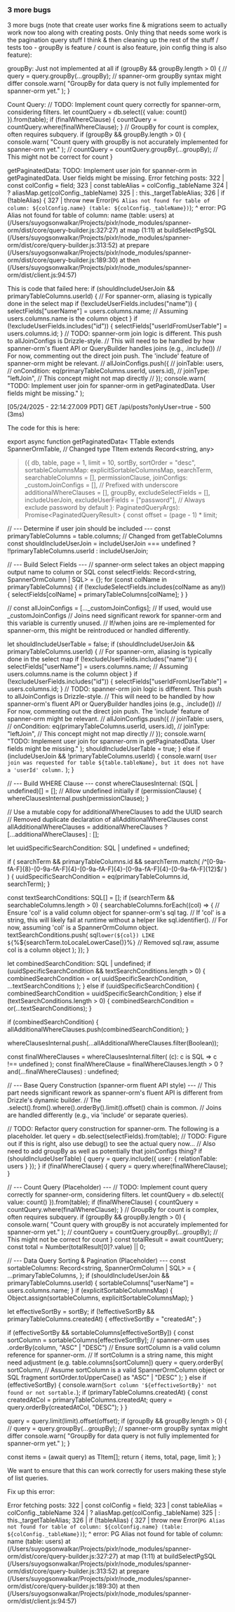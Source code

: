 ### 3 more bugs

3 more bugs (note that create user works fine & migrations seem to actually work now too along with creating posts. Only thing that needs some work is the pagination query stuff I think & then cleaning up the rest of the stuff / tests too - groupBy is feature / count is also feature, join config thing is also feature):

groupBy:
Just not implemented at all
if (groupBy && groupBy.length > 0) {
// query = query.groupBy(...groupBy); // spanner-orm groupBy syntax might differ
console.warn(
"GroupBy for data query is not fully implemented for spanner-orm yet."
);
}

Count Query:
// TODO: Implement count query correctly for spanner-orm, considering filters.
let countQuery = db.select({ value: count() }).from(table);
if (finalWhereClause) {
countQuery = countQuery.where(finalWhereClause);
}
// GroupBy for count is complex, often requires subquery.
if (groupBy && groupBy.length > 0) {
console.warn(
"Count query with groupBy is not accurately implemented for spanner-orm yet."
);
// countQuery = countQuery.groupBy(...groupBy); // This might not be correct for count
}

getPaginatedData:
TODO: Implement user join for spanner-orm in getPaginatedData. User fields might be missing.
Error fetching posts: 322 | const colConfig = field;
323 | const tableAlias = colConfig.\_tableName
324 | ? aliasMap.get(colConfig.\_tableName)
325 | : this.\_targetTableAlias;
326 | if (!tableAlias) {
327 | throw new Error(`PG Alias not found for table of column: ${colConfig.name} (table: ${colConfig._tableName})`);
^
error: PG Alias not found for table of column: name (table: users)
at <anonymous> (/Users/suyogsonwalkar/Projects/pixlr/node_modules/spanner-orm/dist/core/query-builder.js:327:27)
at map (1:11)
at buildSelectPgSQL (/Users/suyogsonwalkar/Projects/pixlr/node_modules/spanner-orm/dist/core/query-builder.js:313:52)
at prepare (/Users/suyogsonwalkar/Projects/pixlr/node_modules/spanner-orm/dist/core/query-builder.js:189:30)
at then (/Users/suyogsonwalkar/Projects/pixlr/node_modules/spanner-orm/dist/client.js:94:57)

This is code that failed here:
if (shouldIncludeUserJoin && primaryTableColumns.userId) {
// For spanner-orm, aliasing is typically done in the select map
if (!excludeUserFields.includes("name")) {
selectFields["userName"] = users.columns.name; // Assuming users.columns.name is the column object
}
if (!excludeUserFields.includes("id")) {
selectFields["userIdFromUserTable"] = users.columns.id;
}
// TODO: spanner-orm join logic is different. This push to allJoinConfigs is Drizzle-style.
// This will need to be handled by how spanner-orm's fluent API or QueryBuilder handles joins (e.g., .include())
// For now, commenting out the direct join push. The 'include' feature of spanner-orm might be relevant.
// allJoinConfigs.push({
// joinTable: users,
// onCondition: eq(primaryTableColumns.userId, users.id),
// joinType: "leftJoin", // This concept might not map directly
// });
console.warn(
"TODO: Implement user join for spanner-orm in getPaginatedData. User fields might be missing."
);

[05/24/2025 - 22:14:27.009 PDT] GET /api/posts?onlyUser=true - 500 (3ms)

The code for this is here:

export async function getPaginatedData<
TTable extends SpannerOrmTable, // Changed type
TItem extends Record<string, any>

> ({
> db,
> table,
> page = 1,
> limit = 10,
> sortBy,
> sortOrder = "desc",
> sortableColumnsMap: explicitSortableColumnsMap,
> searchTerm,
> searchableColumns = [],
> permissionClause,
> joinConfigs: \_customJoinConfigs = [], // Prefixed with underscore
> additionalWhereClauses = [],
> groupBy,
> excludeSelectFields = [],
> includeUserJoin,
> excludeUserFields = ["password"], // Always exclude password by default
> }: PaginatedQueryArgs<TTable>): Promise<PaginatedQueryResult<TItem>> {
> const offset = (page - 1) \* limit;

// --- Determine if user join should be included ---
const primaryTableColumns = table.columns; // Changed from getTableColumns
const shouldIncludeUserJoin =
includeUserJoin === undefined
? !!primaryTableColumns.userId
: includeUserJoin;

// --- Build Select Fields ---
// spanner-orm select takes an object mapping output name to column or SQL
const selectFields: Record<string, SpannerOrmColumn | SQL> = {};
for (const colName in primaryTableColumns) {
if (!excludeSelectFields.includes(colName as any)) {
selectFields[colName] = primaryTableColumns[colName];
}
}

// const allJoinConfigs = [..._customJoinConfigs]; // If used, would use \_customJoinConfigs
// Joins need significant rework for spanner-orm and this variable is currently unused.
// If/when joins are re-implemented for spanner-orm, this might be reintroduced or handled differently.

let shouldIncludeUserTable = false;
if (shouldIncludeUserJoin && primaryTableColumns.userId) {
// For spanner-orm, aliasing is typically done in the select map
if (!excludeUserFields.includes("name")) {
selectFields["userName"] = users.columns.name; // Assuming users.columns.name is the column object
}
if (!excludeUserFields.includes("id")) {
selectFields["userIdFromUserTable"] = users.columns.id;
}
// TODO: spanner-orm join logic is different. This push to allJoinConfigs is Drizzle-style.
// This will need to be handled by how spanner-orm's fluent API or QueryBuilder handles joins (e.g., .include())
// For now, commenting out the direct join push. The 'include' feature of spanner-orm might be relevant.
// allJoinConfigs.push({
// joinTable: users,
// onCondition: eq(primaryTableColumns.userId, users.id),
// joinType: "leftJoin", // This concept might not map directly
// });
console.warn(
"TODO: Implement user join for spanner-orm in getPaginatedData. User fields might be missing."
);
shouldIncludeUserTable = true;
} else if (includeUserJoin && !primaryTableColumns.userId) {
console.warn(
`User join was requested for table ${table.tableName}, but it does not have a 'userId' column.`
);
}

// --- Build WHERE Clause ---
const whereClausesInternal: (SQL | undefined)[] = []; // Allow undefined initially
if (permissionClause) {
whereClausesInternal.push(permissionClause);
}

// Use a mutable copy for additionalWhereClauses to add the UUID search
// Removed duplicate declaration of allAdditionalWhereClauses
const allAdditionalWhereClauses = additionalWhereClauses
? [...additionalWhereClauses]
: [];

let uuidSpecificSearchCondition: SQL | undefined = undefined;

if (
searchTerm &&
primaryTableColumns.id &&
searchTerm.match(
/^[0-9a-fA-F]{8}-[0-9a-fA-F]{4}-[0-9a-fA-F]{4}-[0-9a-fA-F]{4}-[0-9a-fA-F]{12}$/
)
) {
uuidSpecificSearchCondition = eq(primaryTableColumns.id, searchTerm);
}

const textSearchConditions: SQL[] = [];
if (searchTerm && searchableColumns.length > 0) {
searchableColumns.forEach((col) => {
// Ensure 'col' is a valid column object for spanner-orm's sql tag.
// If 'col' is a string, this will likely fail at runtime without a helper like sql.identifier().
// For now, assuming 'col' is a SpannerOrmColumn object.
textSearchConditions.push(
sql`lower(${col}) LIKE ${`%${searchTerm.toLocaleLowerCase()}%`}` // Removed sql.raw, assume col is a column object
);
});
}

let combinedSearchCondition: SQL | undefined;
if (uuidSpecificSearchCondition && textSearchConditions.length > 0) {
combinedSearchCondition = or(
uuidSpecificSearchCondition,
...textSearchConditions
);
} else if (uuidSpecificSearchCondition) {
combinedSearchCondition = uuidSpecificSearchCondition;
} else if (textSearchConditions.length > 0) {
combinedSearchCondition = or(...textSearchConditions);
}

if (combinedSearchCondition) {
allAdditionalWhereClauses.push(combinedSearchCondition);
}

whereClausesInternal.push(...allAdditionalWhereClauses.filter(Boolean));

const finalWhereClauses = whereClausesInternal.filter(
(c): c is SQL => c !== undefined
);
const finalWhereClause =
finalWhereClauses.length > 0 ? and(...finalWhereClauses) : undefined;

// --- Base Query Construction (spanner-orm fluent API style) ---
// This part needs significant rework as spanner-orm's fluent API is different from Drizzle's dynamic builder.
// The .select().from().where().orderBy().limit().offset() chain is common.
// Joins are handled differently (e.g., via 'include' or separate queries).

// TODO: Refactor query construction for spanner-orm. The following is a placeholder.
let query = db.select(selectFields).from(table);
// TODO: Figure out if this is right, also use debug() to see the actual query now...
// Also need to add groupBy as well as potentially that joinConfigs thing?
if (shouldIncludeUserTable) {
query = query.include({ user: { relationTable: users } });
}
if (finalWhereClause) {
query = query.where(finalWhereClause);
}

// --- Count Query (Placeholder) ---
// TODO: Implement count query correctly for spanner-orm, considering filters.
let countQuery = db.select({ value: count() }).from(table);
if (finalWhereClause) {
countQuery = countQuery.where(finalWhereClause);
}
// GroupBy for count is complex, often requires subquery.
if (groupBy && groupBy.length > 0) {
console.warn(
"Count query with groupBy is not accurately implemented for spanner-orm yet."
);
// countQuery = countQuery.groupBy(...groupBy); // This might not be correct for count
}
const totalResult = await countQuery;
const total = Number(totalResult[0]?.value) || 0;

// --- Data Query Sorting & Pagination (Placeholder) ---
const sortableColumns: Record<string, SpannerOrmColumn | SQL> = {
...primaryTableColumns,
};
if (shouldIncludeUserJoin && primaryTableColumns.userId) {
sortableColumns["userName"] = users.columns.name;
}
if (explicitSortableColumnsMap) {
Object.assign(sortableColumns, explicitSortableColumnsMap);
}

let effectiveSortBy = sortBy;
if (!effectiveSortBy && primaryTableColumns.createdAt) {
effectiveSortBy = "createdAt";
}

if (effectiveSortBy && sortableColumns[effectiveSortBy]) {
const sortColumn = sortableColumns[effectiveSortBy];
// spanner-orm uses .orderBy(column, "ASC" | "DESC")
// Ensure sortColumn is a valid column reference for spanner-orm.
// If sortColumn is a string name, this might need adjustment (e.g. table.columns[sortColumn])
query = query.orderBy(
sortColumn, // Assume sortColumn is a valid SpannerOrmColumn object or SQL fragment
sortOrder.toUpperCase() as "ASC" | "DESC"
);
} else if (effectiveSortBy) {
console.warn(`Sort column '${effectiveSortBy}' not found or not sortable.`);
if (primaryTableColumns.createdAt) {
const createdAtCol = primaryTableColumns.createdAt;
query = query.orderBy(createdAtCol, "DESC");
}
}

query = query.limit(limit).offset(offset);
if (groupBy && groupBy.length > 0) {
// query = query.groupBy(...groupBy); // spanner-orm groupBy syntax might differ
console.warn(
"GroupBy for data query is not fully implemented for spanner-orm yet."
);
}

const items = (await query) as TItem[];
return { items, total, page, limit };
}

We want to ensure that this can work correctly for users making these style of list queries.

Fix up this error:

Error fetching posts: 322 | const colConfig = field;
323 | const tableAlias = colConfig.\_tableName
324 | ? aliasMap.get(colConfig.\_tableName)
325 | : this.\_targetTableAlias;
326 | if (!tableAlias) {
327 | throw new Error(`PG Alias not found for table of column: ${colConfig.name} (table: ${colConfig._tableName})`);
^
error: PG Alias not found for table of column: name (table: users)
at <anonymous> (/Users/suyogsonwalkar/Projects/pixlr/node_modules/spanner-orm/dist/core/query-builder.js:327:27)
at map (1:11)
at buildSelectPgSQL (/Users/suyogsonwalkar/Projects/pixlr/node_modules/spanner-orm/dist/core/query-builder.js:313:52)
at prepare (/Users/suyogsonwalkar/Projects/pixlr/node_modules/spanner-orm/dist/core/query-builder.js:189:30)
at then (/Users/suyogsonwalkar/Projects/pixlr/node_modules/spanner-orm/dist/client.js:94:57)
